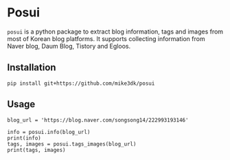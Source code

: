# Posui

`posui` is a python package to extract blog information, tags and images from most of Korean blog platforms.
It supports collecting information from Naver blog, Daum Blog, Tistory and Egloos.

## Installation
```
pip install git+https://github.com/mike3dk/posui
```

## Usage
```
blog_url = 'https://blog.naver.com/songsong14/222993193146'

info = posui.info(blog_url)
print(info)
tags, images = posui.tags_images(blog_url)
print(tags, images)
```
